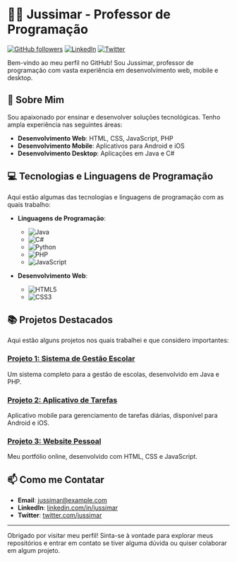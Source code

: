# 👨‍🏫 Jussimar - Professor de Programação

[![GitHub followers](https://img.shields.io/github/followers/jussimar?style=social)](https://github.com/jussimar)
[![LinkedIn](https://img.shields.io/badge/LinkedIn-Connect-blue)](https://www.linkedin.com/in/jussimar)
[![Twitter](https://img.shields.io/twitter/follow/jussimar?style=social)](https://twitter.com/jussimar)

Bem-vindo ao meu perfil no GitHub! Sou Jussimar, professor de programação com vasta experiência em desenvolvimento web, mobile e desktop.

## 🚀 Sobre Mim

Sou apaixonado por ensinar e desenvolver soluções tecnológicas. Tenho ampla experiência nas seguintes áreas:

- **Desenvolvimento Web**: HTML, CSS, JavaScript, PHP
- **Desenvolvimento Mobile**: Aplicativos para Android e iOS
- **Desenvolvimento Desktop**: Aplicações em Java e C#

## 💻 Tecnologias e Linguagens de Programação

Aqui estão algumas das tecnologias e linguagens de programação com as quais trabalho:

- **Linguagens de Programação**: 
  - ![Java](https://img.shields.io/badge/Java-%23ED8B00.svg?style=for-the-badge&logo=java&logoColor=white)
  - ![C#](https://img.shields.io/badge/C%23-%23239120.svg?style=for-the-badge&logo=c-sharp&logoColor=white)
  - ![Python](https://img.shields.io/badge/Python-%2314354C.svg?style=for-the-badge&logo=python&logoColor=white)
  - ![PHP](https://img.shields.io/badge/PHP-%23777BB4.svg?style=for-the-badge&logo=php&logoColor=white)
  - ![JavaScript](https://img.shields.io/badge/JavaScript-%23323330.svg?style=for-the-badge&logo=javascript&logoColor=%23F7DF1E)

- **Desenvolvimento Web**:
  - ![HTML5](https://img.shields.io/badge/HTML5-%23E34F26.svg?style=for-the-badge&logo=html5&logoColor=white)
  - ![CSS3](https://img.shields.io/badge/CSS3-%231572B6.svg?style=for-the-badge&logo=css3&logoColor=white)

## 📚 Projetos Destacados

Aqui estão alguns projetos nos quais trabalhei e que considero importantes:

### [Projeto 1: Sistema de Gestão Escolar](https://github.com/jussimar/projeto-gestao-escolar)
Um sistema completo para a gestão de escolas, desenvolvido em Java e PHP.

### [Projeto 2: Aplicativo de Tarefas](https://github.com/jussimar/projeto-app-tarefas)
Aplicativo mobile para gerenciamento de tarefas diárias, disponível para Android e iOS.

### [Projeto 3: Website Pessoal](https://github.com/jussimar/projeto-website-pessoal)
Meu portfólio online, desenvolvido com HTML, CSS e JavaScript.

## 📫 Como me Contatar

- **Email**: [jussimar@example.com](mailto:jussimar@example.com)
- **LinkedIn**: [linkedin.com/in/jussimar](https://www.linkedin.com/in/jussimar)
- **Twitter**: [twitter.com/jussimar](https://twitter.com/jussimar)

---

Obrigado por visitar meu perfil! Sinta-se à vontade para explorar meus repositórios e entrar em contato se tiver alguma dúvida ou quiser colaborar em algum projeto.

